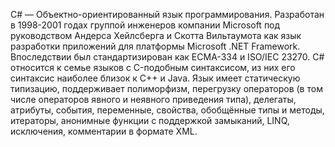 C# — Объектно-ориентированный язык программирования. Разработан в 1998-2001 годах группой инженеров компании Microsoft под руководством Андерса Хейлсберга и Скотта Вильтаумота как язык разработки приложений для платформы Microsoft .NET Framework. Впоследствии был стандартизирован как ECMA-334 и ISO/IEC 23270.
C# относится к семье языков с C-подобным синтаксисом, из них его синтаксис наиболее близок к C++ и Java. Язык имеет статическую типизацию, поддерживает полиморфизм, перегрузку операторов (в том числе операторов явного и неявного приведения типа), делегаты, атрибуты, события, переменные, свойства, обобщённые типы и методы, итераторы, анонимные функции с поддержкой замыканий, LINQ, исключения, комментарии в формате XML. 